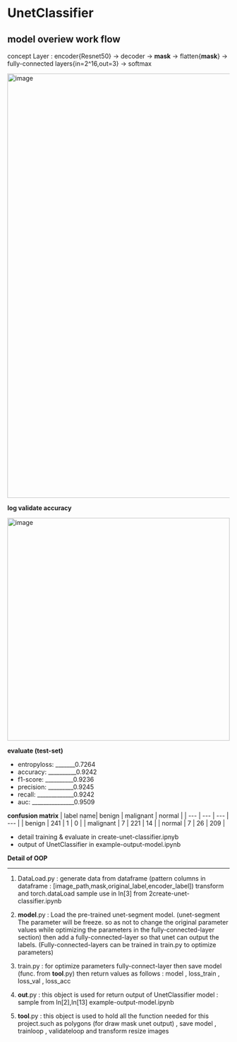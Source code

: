 # UnetClassifier
## **model overiew work flow**       

concept Layer : encoder{Resnet50} -> decoder -> **mask** -> flatten{**mask**} -> fully-connected layers{in=2^16,out=3} -> softmax



<img width="960" alt="image" src="https://github.com/Dont-HurtMe/UnetClassifier/assets/154254885/b711ed1a-0d66-41e9-88d8-b842b1f1e6e4">





**log validate accuracy**


<img width="504" alt="image" src="https://github.com/Dont-HurtMe/UnetClassifier/assets/154254885/c7a4aabb-041d-4baa-9ed1-11a254fb85ae">




**evaluate (test-set)**
* entropyloss: _______0.7264 
* accuracy: __________0.9242 
* f1-score: __________0.9236
* precision: _________0.9245 
* recall: _____________0.9242
* auc: _______________0.9509

**confusion matrix**
| label name| benign | malignant | normal |
| --- | --- | --- | --- |
| benign  | 241  | 1 | 0 |
| malignant  | 7 | 221  | 14  |
| normal  | 7 | 26 | 209  |

* detail training & evaluate in create-unet-classifier.ipnyb
* output of UnetClassifier in example-output-model.ipynb





**Detail of OOP**
________________________________________

1. DataLoad.py : generate data from dataframe (pattern columns in dataframe : [image_path,mask,original_label,encoder_label]) transform and torch.dataLoad sample use in In[3] from 2create-unet-classifier.ipynb



2. __model__.py : Load the pre-trained unet-segment model. (unet-segment The parameter will be freeze. so as not to change the original parameter values while optimizing the parameters in the fully-connected-layer section) then add a fully-connected-layer so that unet can output the labels. (Fully-connected-layers can be trained in train.py to optimize parameters)



3. train.py : for optimize parameters fully-connect-layer then save model (func. from __tool__.py) then return values as follows : model , loss_train , loss_val , loss_acc 



4. __out__.py : this object is used for return output of UnetClassifier model : sample from In[2],In[13] example-output-model.ipynb



5. __tool__.py : this object is used to hold all the function needed for this project.such as polygons (for draw mask unet output) , save model , trainloop , validateloop and transform resize images









